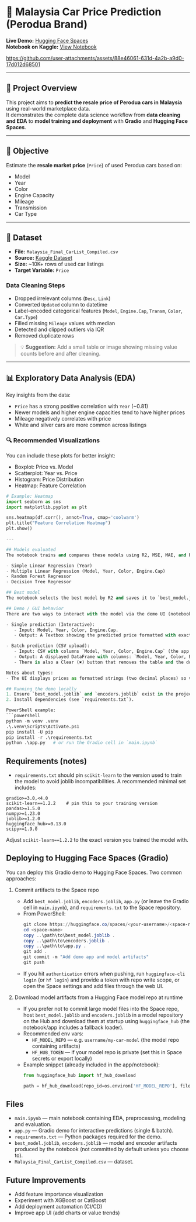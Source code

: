 # 🚗 Malaysia Car Price Prediction (Perodua Brand)

**Live Demo:** [Hugging Face Spaces](https://huggingface.co/spaces/insyirazman/car-price-prediction)  
**Notebook on Kaggle:** [View Notebook](https://www.kaggle.com/code/insyirahazman/perodua-car-price-prediction)  

https://github.com/user-attachments/assets/88e46061-631d-4a2b-a9d0-17d012d68501

---

## 🧭 Project Overview

This project aims to **predict the resale price of Perodua cars in Malaysia** using real-world marketplace data.  
It demonstrates the complete data science workflow from **data cleaning and EDA** to **model training and deployment** with **Gradio** and **Hugging Face Spaces**.

---

## 🎯 Objective

Estimate the **resale market price** (`Price`) of used Perodua cars based on:

- Model  
- Year  
- Color  
- Engine Capacity  
- Mileage  
- Transmission  
- Car Type  

---

## 🧩 Dataset

- **File:** `Malaysia_Final_CarList_Compiled.csv`  
- **Source:** [Kaggle Dataset](https://www.kaggle.com/datasets/norazrinnatasha/malaysia-car-list-price)  
- **Size:** ~10K+ rows of used car listings  
- **Target Variable:** `Price`

### Data Cleaning Steps
- Dropped irrelevant columns (`Desc`, `Link`)
- Converted `Updated` column to datetime
- Label-encoded categorical features (`Model`, `Engine.Cap`, `Transm`, `Color`, `Car.Type`)
- Filled missing `Mileage` values with median
- Detected and clipped outliers via IQR
- Removed duplicate rows

> 💡 **Suggestion:** Add a small table or image showing missing value counts before and after cleaning.

---

## 📊 Exploratory Data Analysis (EDA)

Key insights from the data:
- `Price` has a strong positive correlation with `Year` (~0.81)
- Newer models and higher engine capacities tend to have higher prices
- Mileage negatively correlates with price
- White and silver cars are more common across listings

### 🔍 Recommended Visualizations
You can include these plots for better insight:
- Boxplot: Price vs. Model  
- Scatterplot: Year vs. Price  
- Histogram: Price Distribution  
- Heatmap: Feature Correlation

```python
# Example: Heatmap
import seaborn as sns
import matplotlib.pyplot as plt

sns.heatmap(df.corr(), annot=True, cmap='coolwarm')
plt.title("Feature Correlation Heatmap")
plt.show()

---

## Models evaluated
The notebook trains and compares these models using R2, MSE, MAE, and RMSE metrics:

- Simple Linear Regression (Year)
- Multiple Linear Regression (Model, Year, Color, Engine.Cap)
- Random Forest Regressor
- Decision Tree Regressor

## Best model
The notebook selects the best model by R2 and saves it to `best_model.joblib`. The notebook also saves fitted LabelEncoders to `encoders.joblib` so the demo accepts human-readable categories.

## Demo / GUI behavior
There are two ways to interact with the model via the demo UI (notebook Gradio cell or `app.py`):

- Single prediction (Interactive):
   - Input: Model, Year, Color, Engine.Cap.
   - Output: A Textbox showing the predicted price formatted with exactly two decimal places (e.g., `43281.21`). The notebook/app uses a formatted string to guarantee two-decimal display.

- Batch prediction (CSV upload):
   - Input: CSV with columns `Model, Year, Color, Engine.Cap` (the app also accepts `Engine Capacity` as an alias).
   - Output: A displayed DataFrame with columns: `Model, Year, Color, Engine Capacity, Predicted Price (RM)` (prices formatted with two decimals), and a downloadable CSV file containing the same formatted values.
   - There is also a Clear (✖) button that removes the table and the download link.

Notes about types:
- The UI displays prices as formatted strings (two decimal places) so values appear consistently in the frontend and downloaded CSV. If you need numeric outputs for further post-processing, we can keep a numeric rounded column in addition to the formatted string.

## Running the demo locally
1. Ensure `best_model.joblib` and `encoders.joblib` exist in the project root (run the notebook save-cell after training).
2. Install dependencies (see `requirements.txt`).

PowerShell example:
```powershell
python -m venv .venv
.\.venv\Scripts\Activate.ps1
pip install -U pip
pip install -r .\requirements.txt
python .\app.py   # or run the Gradio cell in `main.ipynb`
```

## Requirements (notes)
- `requirements.txt` should pin `scikit-learn` to the version used to train the model to avoid joblib incompatibilities. A recommended minimal set includes:

```
gradio>=3.0,<4.0
scikit-learn==1.2.2    # pin this to your training version
pandas>=1.5.0
numpy>=1.23.0
joblib>=1.2.0
huggingface_hub>=0.13.0
scipy>=1.9.0
```

Adjust `scikit-learn==1.2.2` to the exact version you trained the model with.

## Deploying to Hugging Face Spaces (Gradio)
You can deploy this Gradio demo to Hugging Face Spaces. Two common approaches:

1) Commit artifacts to the Space repo
    - Add `best_model.joblib`, `encoders.joblib`, `app.py` (or leave the Gradio cell in `main.ipynb`), and `requirements.txt` to the Space repository.
    - From PowerShell:
       ```powershell
       git clone https://huggingface.co/spaces/<your-username>/<space-name>
       cd <space-name>
       copy ..\path\to\best_model.joblib .
       copy ..\path\to\encoders.joblib .
       copy ..\path\to\app.py .
       git add .
       git commit -m "Add demo app and model artifacts"
       git push
       ```
    - If you hit `authentication` errors when pushing, run `huggingface-cli login` (or `hf login`) and provide a token with repo write scope, or open the Space settings and add files through the web UI.

2) Download model artifacts from a Hugging Face model repo at runtime
    - If you prefer not to commit large model files into the Space repo, host `best_model.joblib` and `encoders.joblib` in a model repository on the Hub and download them at startup using `huggingface_hub` (the notebook/app includes a fallback loader).
    - Recommended env vars:
       - `HF_MODEL_REPO` — e.g. `username/my-car-model` (the model repo containing artifacts)
       - `HF_HUB_TOKEN` — if your model repo is private (set this in Space secrets or export locally)
    - Example snippet (already included in the app/notebook):
       ```python
       from huggingface_hub import hf_hub_download

       path = hf_hub_download(repo_id=os.environ['HF_MODEL_REPO'], filename='best_model.joblib', token=os.environ.get('HF_HUB_TOKEN'))
       ```

## Files
- `main.ipynb` — main notebook containing EDA, preprocessing, modeling and evaluation.
- `app.py` — Gradio demo for interactive predictions (single & batch).
- `requirements.txt` — Python packages required for the demo.
- `best_model.joblib`, `encoders.joblib` — model and encoder artifacts produced by the notebook (not committed by default unless you choose to).
- `Malaysia_Final_CarList_Compiled.csv` — dataset.

## Future Improvements
- Add feature importance visualization
- Experiment with XGBoost or CatBoost
- Add deployment automation (CI/CD)
- Improve app UI (add charts or value trends)
